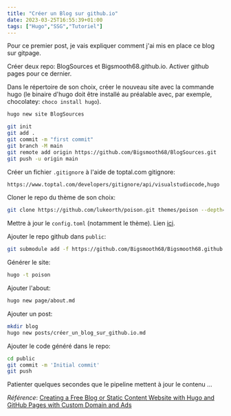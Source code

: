 ```yaml
---
title: "Créer un Blog sur github.io"
date: 2023-03-25T16:55:39+01:00
tags: ["Hugo","SSG","Tutoriel"]
---
```


Pour ce premier post, je vais expliquer comment j'ai mis en place ce blog sur gitpage.
<!--more-->
Créer deux repo: BlogSources et Bigsmooth68.github.io. Activer github pages pour ce dernier.

Dans le répertoire de son choix, créer le nouveau site avec la commande hugo (le binaire d'hugo doit être installé au préalable avec, par exemple, chocolatey: `choco install hugo`).
```bash
hugo new site BlogSources
```

```bash
git init
git add .
git commit -m "first commit"
git branch -M main
git remote add origin https://github.com/Bigsmooth68/BlogSources.git
git push -u origin main
```

Créer un fichier `.gitignore` à l'aide de toptal.com gitignore:
```bash
https://www.toptal.com/developers/gitignore/api/visualstudiocode,hugo
```

Cloner le repo du thème de son choix:
```bash
git clone https://github.com/lukeorth/poison.git themes/poison --depth=1
```

Mettre à jour le `config.toml` (notamment le thème). Lien [ici](https://github.com/Bigsmooth68/BlogSources/blob/main/config.toml).

Ajouter le repo github dans `public`:
```bash
git submodule add -f https://github.com/Bigsmooth68/Bigsmooth68.github.io public
```

Générer le site:
```bash
hugo -t poison
```

Ajouter l'about:
```bash
hugo new page/about.md
```

Ajouter un post:
```bash
mkdir blog
hugo new posts/créer_un_blog_sur_github.io.md
```

Ajouter le code généré dans le repo:
```bash
cd public
git commit -m 'Initial commit'
git push
```

Patienter quelques secondes que le pipeline mettent à jour le contenu ...

_Référence_: [Creating a Free Blog or Static Content Website with Hugo and GitHub Pages with Custom Domain and Ads](https://www.youtube.com/watch?v=LSJ5S8VG5aU)